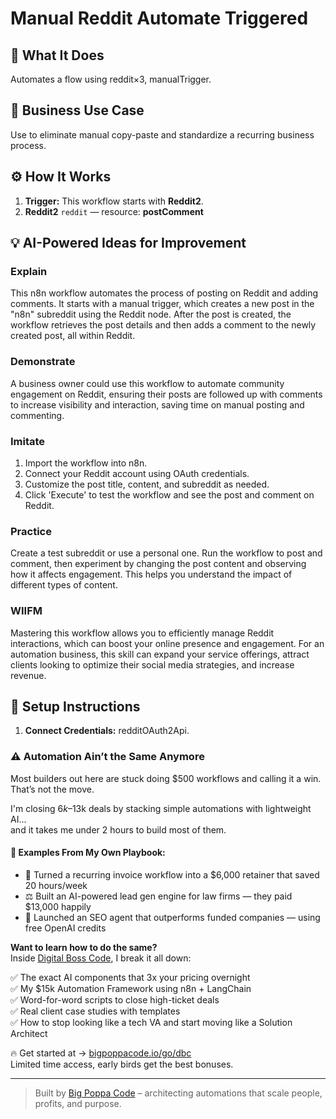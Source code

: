 # Manual Reddit Automate Triggered
  ## 🚀 What It Does
  Automates a flow using reddit×3, manualTrigger.
  
  ## 💼 Business Use Case
  Use to eliminate manual copy-paste and standardize a recurring business process.
  
  ## ⚙️ How It Works
  1. **Trigger:** This workflow starts with **Reddit2**.
  2. **Reddit2** `reddit` — resource: **postComment**
  
  ## 💡 AI-Powered Ideas for Improvement
  ### Explain
This n8n workflow automates the process of posting on Reddit and adding comments. It starts with a manual trigger, which creates a new post in the "n8n" subreddit using the Reddit node. After the post is created, the workflow retrieves the post details and then adds a comment to the newly created post, all within Reddit.

### Demonstrate
A business owner could use this workflow to automate community engagement on Reddit, ensuring their posts are followed up with comments to increase visibility and interaction, saving time on manual posting and commenting.

### Imitate
1. Import the workflow into n8n.
2. Connect your Reddit account using OAuth credentials.
3. Customize the post title, content, and subreddit as needed.
4. Click 'Execute' to test the workflow and see the post and comment on Reddit.

### Practice
Create a test subreddit or use a personal one. Run the workflow to post and comment, then experiment by changing the post content and observing how it affects engagement. This helps you understand the impact of different types of content.

### WIIFM
Mastering this workflow allows you to efficiently manage Reddit interactions, which can boost your online presence and engagement. For an automation business, this skill can expand your service offerings, attract clients looking to optimize their social media strategies, and increase revenue.
  
  ## 🔧 Setup Instructions
  1. **Connect Credentials:** redditOAuth2Api.
  
### ⚠️ Automation Ain’t the Same Anymore

Most builders out here are stuck doing $500 workflows and calling it a win.  
That’s not the move.  

I'm closing $6k–$13k deals by stacking simple automations with lightweight AI...  
and it takes me under 2 hours to build most of them.

#### 🧠 Examples From My Own Playbook:
- 🔁 Turned a recurring invoice workflow into a $6,000 retainer that saved 20 hours/week  
- ⚖️ Built an AI-powered lead gen engine for law firms — they paid $13,000 happily  
- 🚀 Launched an SEO agent that outperforms funded companies — using free OpenAI credits  

**Want to learn how to do the same?**  
Inside [Digital Boss Code](https://bigpoppacode.io/go/dbc), I break it all down:

✅ The exact AI components that 3x your pricing overnight  
✅ My $15k Automation Framework using n8n + LangChain  
✅ Word-for-word scripts to close high-ticket deals  
✅ Real client case studies with templates  
✅ How to stop looking like a tech VA and start moving like a Solution Architect  

🔥 Get started at → [bigpoppacode.io/go/dbc](https://bigpoppacode.io/go/dbc)  
Limited time access, early birds get the best bonuses.

---
> Built by [Big Poppa Code](https://bigpoppacode.io) – architecting automations that scale people, profits, and purpose.
  